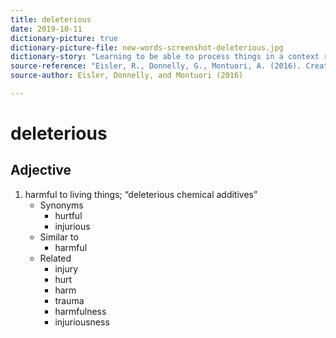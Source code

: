 ```yaml
---
title: deleterious
date: 2019-10-11
dictionary-picture: true
dictionary-picture-file: new-words-screenshot-deleterious.jpg
dictionary-story: "Learning to be able to process things in a context related to both genders can be challenging."
source-reference: "Eisler, R., Donnelly, G., Montuori, A. (2016). Creativity, society, and gender: Contextualizing and redefining creativity.  _Interdisciplinary Journal of Partnership Studies, 3_(2) [https://dx.doi.org/10.24926/ijps.v3i2.130](https://dx.doi.org/10.24926/ijps.v3i2.130)"
source-author: Eisler, Donnelly, and Montuori (2016)

---
```



# deleterious


## Adjective

1. harmful to living things; “deleterious chemical additives”
	- Synonyms
		- hurtful
		- injurious
	- Similar to
		- harmful
	- Related
		- injury
		- hurt
		- harm
		- trauma
		- harmfulness
		- injuriousness